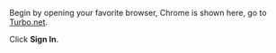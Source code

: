 Begin by opening your favorite browser, Chrome is shown here, go to [Turbo.net](https://turbo.net).

Click **Sign In**.
